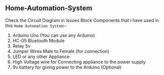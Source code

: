 ## Home-Automation-System
Check the Circuit Diagram in Issues Block
Components that i have used in this `Home Automation System`:-
1. Arduino Uno (You can use any Arduino)
2. HC-05 Bluetooth Module
3. Relay 5v
4. Jumper Wires Male to Female (for connection)
5. LED or any other Appliance
6. High Voltage wire for Connecting appliance to the power supply
7. 9v battery for giving power to the Arduino (Optional)
